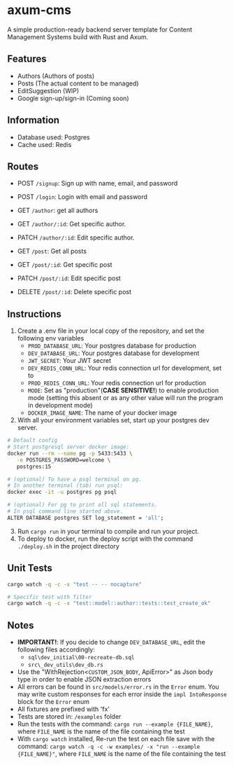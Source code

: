 # axum-cms
A simple production-ready backend server template for Content Management Systems build with Rust and Axum.

## Features
- Authors (Authors of posts)
- Posts (The actual content to be managed)
- EditSuggestion (WIP)
- Google sign-up/sign-in (Coming soon)

## Information
- Database used: Postgres
- Cache used: Redis

## Routes
- POST `/signup`: Sign up with name, email, and password
- POST `/login`: Login with email and password
- GET `/author`: get all authors
- GET `/author/:id`: Get specific author.
- PATCH `/author/:id`: Edit specific author.

- GET `/post`: Get all posts
- GET `/post/:id`: Get specific post
- PATCH `/post/:id`: Edit specific post
- DELETE `/post/:id`: Delete specific post

## Instructions
1. Create a .env file in your local copy of the repository, and set the following env variables
	- `PROD_DATABASE_URL`: Your postgres database for production
	- `DEV_DATABASE_URL`: Your postgres database for development
	- `JWT_SECRET`: Your JWT secret
	- `DEV_REDIS_CONN_URL`: Your redis connection url for development, set to 
	- `PROD_REDIS_CONN_URL`: Your redis connection url for production
	- `MODE`: Set as "production"(**CASE SENSITIVE!**) to enable production mode (setting this absent or as any other value will run the program in development mode)
	- `DOCKER_IMAGE_NAME`: The name of your docker image
2. With all your environment variables set, start up your postgres dev server.
```sh
# Default config
# Start postgresql server docker image:
docker run --rm --name pg -p 5433:5433 \
   -e POSTGRES_PASSWORD=welcome \
   postgres:15

# (optional) To have a psql terminal on pg. 
# In another terminal (tab) run psql:
docker exec -it -u postgres pg psql

# (optional) For pg to print all sql statements.
# In psql command line started above.
ALTER DATABASE postgres SET log_statement = 'all';
```

3. Run `cargo run` in your terminal to compile and run your project.
4. To deploy to docker, run the deploy script with the command `./deploy.sh` in the project directory

## Unit Tests
```sh
cargo watch -q -c -x "test -- -- nocapture"

# Specific test with filter
cargo watch -q -c -x "test::model::author::tests::test_create_ok"
```

## Notes
- **IMPORTANT!**: If you decide to change `DEV_DATABASE_URL`, edit the following files accordingly:
	- `sql\dev_initial\00-recreate-db.sql`
	- `src\_dev_utils\dev_db.rs`
- Use the "WithRejection\<`CUSTOM_JSON_BODY`, ApiError>" as Json body type in order to enable JSON extraction errors
- All errors can be found in `src/models/error.rs` in the `Error` enum. You may write custom responses for each error inside the `impl IntoResponse` block for the `Error` enum
- All fixtures are prefixed with 'fx'
- Tests are stored in: `/examples` folder 
- Run the tests with the command: `cargo run --example {FILE_NAME}`, where `FILE_NAME` is the name of the file containing the test
- With `cargo watch` installed, Re-run the test on each file save with the command: `cargo watch -q -c -w examples/ -x "run --example {FILE_NAME}"`, where `FILE_NAME` is the name of the file containing the test